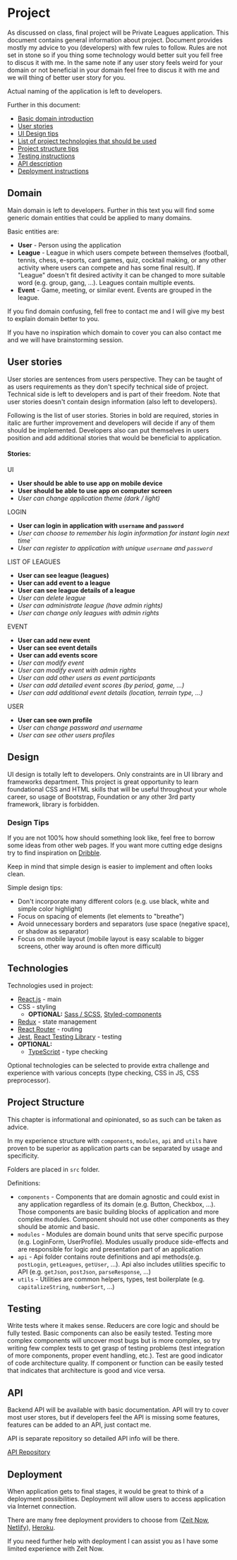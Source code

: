 # Project

As discussed on class, final project will be Private Leagues application.
This document contains general information about project. Document provides mostly my advice to you (developers) with few rules to follow. Rules are not set in stone so if you thing some technology would better suit you fell free to discus it with me. In the same note if any user story feels weird for your domain or not beneficial in your domain feel free to discus it with me and we will thing of better user story for you.

Actual naming of the application is left to developers.

Further in this document:

- [Basic domain introduction](#domain)
- [User stories](#user-stories)
- [UI Design tips](#design-tips)
- [List of project technologies that should be used](#technologies)
- [Project structure tips](#project-structure)
- [Testing instructions](#testing)
- [API description](#api)
- [Deployment instructions](#deployment)

## Domain

Main domain is left to developers. Further in this text you will find some generic domain entities that could be applied to many domains.

Basic entities are:

- **User** - Person using the application
- **League** - League in which users compete between themselves (football, tennis, chess, e-sports, card games, quiz, cocktail making, or any other activity where users can compete and has some final result). If "League" doesn't fit desired activity it can be changed to more suitable word (e.g. group, gang, ...).
  Leagues contain multiple events.
- **Event** - Game, meeting, or similar event. Events are grouped in the league.

If you find domain confusing, fell free to contact me and I will give my best to explain domain better to you.

If you have no inspiration which domain to cover you can also contact me and we will have brainstorming session.

## User stories

User stories are sentences from users perspective. They can be taught of as users requirements as they don't specify technical side of project. Technical side is left to developers and is part of their freedom. Note that user stories doesn't contain design information (also left to developers).

Following is the list of user stories. Stories in bold are required, stories in italic are further improvement and developers will decide if any of them should be implemented. Developers also can put themselves in users position and add additional stories that would be beneficial to application.

#### Stories:

UI

- **User should be able to use app on mobile device**
- **User should be able to use app on computer screen**
- _User can change application theme (dark / light)_

LOGIN

- **User can login in application with `username` and `password`**
- _User can choose to remember his login information for instant login next time`_
- _User can register to application with unique `username` and `password`_

LIST OF LEAGUES

- **User can see league (leagues)**
- **User can add event to a league**
- **User can see league details of a league**
- _User can delete league_
- _User can administrate league (have admin rights)_
- _User can change only leagues with admin rights_

EVENT

- **User can add new event**
- **User can see event details**
- **User can add events score**
- _User can modify event_
- _User can modify event with admin rights_
- _User can add other users as event participants_
- _User can add detailed event scores (by period, game, ...)_
- _User can add additional event details (location, terrain type, ...)_

USER

- **User can see own profile**
- _User can change password and username_
- _User can see other users profiles_

## Design

UI design is totally left to developers. Only constraints are in UI library and frameworks department. This project is great opportunity to learn foundational CSS and HTML skills that will be useful throughout your whole career, so usage of Bootstrap, Foundation or any other 3rd party framework, library is forbidden.

### Design Tips

If you are not 100% how should something look like, feel free to borrow some ideas from other web pages. If you want more cutting edge designs try to find inspiration on [Dribble](https://dribbble.com/).

Keep in mind that simple design is easier to implement and often looks clean.

Simple design tips:

- Don't incorporate many different colors (e.g. use black, white and simple color highlight)
- Focus on spacing of elements (let elements to "breathe")
- Avoid unnecessary borders and separators (use space (negative space), or shadow as separator)
- Focus on mobile layout (mobile layout is easy scalable to bigger screens, other way around is often more difficult)

## Technologies

Technologies used in project:

- [React.js](https://reactjs.org/) - main
- CSS - styling
  - **OPTIONAL:** [Sass / SCSS](https://sass-lang.com/), [Styled-components](https://styled-components.com/)
- [Redux](https://redux.js.org/) - state management
- [React Router](https://reacttraining.com/react-router/web/guides/quick-start) - routing
- [Jest](https://jestjs.io/), [React Testing Library](https://testing-library.com/docs/react-testing-library/intro) - testing
- **OPTIONAL:**
  - [TypeScript](https://www.typescriptlang.org/) - type checking

Optional technologies can be selected to provide extra challenge and experience with various concepts (type checking, CSS in JS, CSS preprocessor).

## Project Structure

This chapter is informational and opinionated, so as such can be taken as advice.

In my experience structure with `components`, `modules`, `api` and `utils` have proven to be superior as application parts can be separated by usage and specificity.

Folders are placed in `src` folder.

Definitions:

- `components` - Components that are domain agnostic and could exist in any application regardless of its domain (e.g. Button, Checkbox, ...). Those components are basic building blocks of application and more complex modules. Component should not use other components as they should be atomic and basic.
- `modules` - Modules are domain bound units that serve specific purpose (e.g. LoginForm, UserProfile). Modules usually produce side-effects and are responsible for logic and presentation part of an application
- `api` - Api folder contains route definitions and api methods(e.g. `postLogin`, `getLeagues`, `getUser`, ...). Api also includes utilities specific to API (e.g. `getJson`, `postJson`, `parseResponse`, ...)
- `utils` - Utilities are common helpers, types, test boilerplate (e.g. `capitalizeString`, `numberSort`, ...)

## Testing

Write tests where it makes sense. Reducers are core logic and should be fully tested. Basic components can also be easily tested. Testing more complex components will uncover most bugs but is more complex, so try writing few complex tests to get grasp of testing problems (test integration of more components, proper event handling, etc.). Test are good indicator of code architecture quality. If component or function can be easily tested that indicates that architecture is good and vice versa.

## API

Backend API will be available with basic documentation. API will try to cover most user stores, but if developers feel the API is missing some features, features can be added to an API, just contact me.

API is separate repository so detailed API info will be there.

[API Repository](https://github.com/MSekrst/private-leagues-api)

## Deployment

When application gets to final stages, it would be great to think of a deployment possibilities. Deployment will allow users to access application via Internet connection.

There are many free deployment providers to choose from ([Zeit Now](https://zeit.co), [Netlify](https://www.netlify.com/)), [Heroku](https://heroku.com).

If you need further help with deployment I can assist you as I have some limited experience with Zeit Now.
